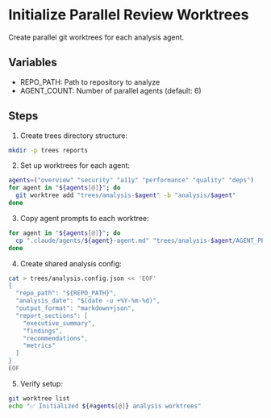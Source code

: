 # Initialize Parallel Review Worktrees

Create parallel git worktrees for each analysis agent.

## Variables
- REPO_PATH: Path to repository to analyze
- AGENT_COUNT: Number of parallel agents (default: 6)

## Steps

1. Create trees directory structure:
```bash
mkdir -p trees reports
```

2. Set up worktrees for each agent:
```bash
agents=("overview" "security" "a11y" "performance" "quality" "deps")
for agent in "${agents[@]}"; do
  git worktree add "trees/analysis-$agent" -b "analysis/$agent"
done
```

3. Copy agent prompts to each worktree:
```bash
for agent in "${agents[@]}"; do
  cp ".claude/agents/${agent}-agent.md" "trees/analysis-$agent/AGENT_PROMPT.md"
done
```

4. Create shared analysis config:
```bash
cat > trees/analysis.config.json << 'EOF'
{
  "repo_path": "${REPO_PATH}",
  "analysis_date": "$(date -u +%Y-%m-%d)",
  "output_format": "markdown+json",
  "report_sections": [
    "executive_summary",
    "findings",
    "recommendations",
    "metrics"
  ]
}
EOF
```

5. Verify setup:
```bash
git worktree list
echo "✅ Initialized ${#agents[@]} analysis worktrees"
```